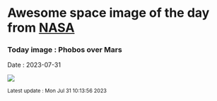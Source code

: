 
# Awesome space image of the day from [NASA](https://api.nasa.gov/)

### Today image : Phobos over Mars
Date : 2023-07-31

![](https://apod.nasa.gov/apod/image/2307/PhobosMars_MarsExpress_960.jpg)

<small>Latest update : Mon Jul 31 10:13:56 2023</small>
        